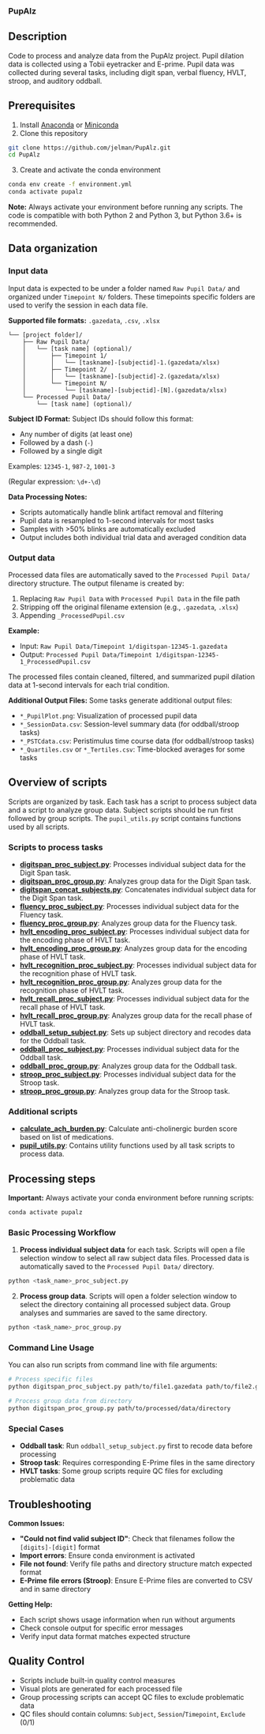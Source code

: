 ### PupAlz

## Description
Code to process and analyze data from the PupAlz project. Pupil dilation 
data is collected using a Tobii eyetracker and E-prime. Pupil data was
collected during several tasks, including digit span, verbal fluency, HVLT, 
stroop, and auditory oddball.

## Prerequisites
1. Install [Anaconda](https://www.anaconda.com/products/individual) or [Miniconda](https://docs.conda.io/en/latest/miniconda.html)
2. Clone this repository
```bash
git clone https://github.com/jelman/PupAlz.git
cd PupAlz
```
3. Create and activate the conda environment
```bash
conda env create -f environment.yml
conda activate pupalz
```

**Note:** Always activate your environment before running any scripts. The code is compatible with both Python 2 and Python 3, but Python 3.6+ is recommended.

## Data organization

### Input data
Input data is expected to be under a folder named `Raw Pupil Data/` and organized under `Timepoint N/` folders. These timepoints specific folders are used to verify the session in each data file. 

**Supported file formats:** `.gazedata`, `.csv`, `.xlsx`

```
└── [project folder]/
    ├── Raw Pupil Data/
    │   └── [task name] (optional)/
    │       ├── Timepoint 1/
    │       │   └── [taskname]-[subjectid]-1.(gazedata/xlsx)
    │       ├── Timepoint 2/
    │       │   └── [taskname]-[subjectid]-2.(gazedata/xlsx)
    │       └── Timepoint N/
    │           └── [taskname]-[subjectid]-[N].(gazedata/xlsx)
    └── Processed Pupil Data/
        └── [task name] (optional)/
```

**Subject ID Format:**
Subject IDs should follow this format:
- Any number of digits (at least one)
- Followed by a dash (`-`)
- Followed by a single digit

Examples: `12345-1`, `987-2`, `1001-3`

(Regular expression: `\d+-\d`)

**Data Processing Notes:**
- Scripts automatically handle blink artifact removal and filtering
- Pupil data is resampled to 1-second intervals for most tasks  
- Samples with >50% blinks are automatically excluded
- Output includes both individual trial data and averaged condition data

### Output data

Processed data files are automatically saved to the `Processed Pupil Data/` directory structure. The output filename is created by:
1. Replacing `Raw Pupil Data` with `Processed Pupil Data` in the file path
2. Stripping off the original filename extension (e.g., `.gazedata`, `.xlsx`)
3. Appending `_ProcessedPupil.csv`

**Example:**
- Input: `Raw Pupil Data/Timepoint 1/digitspan-12345-1.gazedata`
- Output: `Processed Pupil Data/Timepoint 1/digitspan-12345-1_ProcessedPupil.csv`

The processed files contain cleaned, filtered, and summarized pupil dilation data at 1-second intervals for each trial condition.

**Additional Output Files:**
Some tasks generate additional output files:
- `*_PupilPlot.png`: Visualization of processed pupil data
- `*_SessionData.csv`: Session-level summary data (for oddball/stroop tasks)
- `*_PSTCdata.csv`: Peristimulus time course data (for oddball/stroop tasks)
- `*_Quartiles.csv` or `*_Tertiles.csv`: Time-blocked averages for some tasks

## Overview of scripts
Scripts are organized by task. Each task has a script to process subject data
and a script to analyze group data. Subject scripts should be run first followed
by group scripts. The `pupil_utils.py` script contains functions used by all scripts.

### Scripts to process tasks

- **[digitspan_proc_subject.py](digitspan_proc_subject.py)**: Processes individual subject data for the Digit Span task.
- **[digitspan_proc_group.py](digitspan_proc_group.py)**: Analyzes group data for the Digit Span task.
- **[digitspan_concat_subjects.py](digitspan_concat_subjects.py)**: Concatenates individual subject data for the Digit Span task.
- **[fluency_proc_subject.py](fluency_proc_subject.py)**: Processes individual subject data for the Fluency task.
- **[fluency_proc_group.py](fluency_proc_group.py)**: Analyzes group data for the Fluency task.
- **[hvlt_encoding_proc_subject.py](hvlt_encoding_proc_subject.py)**: Processes individual subject data for the encoding phase of HVLT task.
- **[hvlt_encoding_proc_group.py](hvlt_encoding_proc_group.py)**: Analyzes group data for the encoding phase of HVLT task.
- **[hvlt_recognition_proc_subject.py](hvlt_recognition_proc_subject.py)**: Processes individual subject data for the recognition phase of HVLT task.
- **[hvlt_recognition_proc_group.py](hvlt_recognition_proc_group.py)**: Analyzes group data for the recognition phase of HVLT task.
- **[hvlt_recall_proc_subject.py](hvlt_recall_proc_subject.py)**: Processes individual subject data for the recall phase of HVLT task.
- **[hvlt_recall_proc_group.py](hvlt_recall_proc_group.py)**: Analyzes group data for the recall phase of HVLT task.
- **[oddball_setup_subject.py](oddball_setup_subject.py)**: Sets up subject directory and recodes data for the Oddball task.
- **[oddball_proc_subject.py](oddball_proc_subject.py)**: Processes individual subject data for the Oddball task.
- **[oddball_proc_group.py](oddball_proc_group.py)**: Analyzes group data for the Oddball task.
- **[stroop_proc_subject.py](stroop_proc_subject.py)**: Processes individual subject data for the Stroop task.
- **[stroop_proc_group.py](stroop_proc_group.py)**: Analyzes group data for the Stroop task.

### Additional scripts
- **[calculate_ach_burden.py](calculate_ach_burden.py)**: Calculate anti-cholinergic burden score based on list of medications.
- **[pupil_utils.py](pupil_utils.py)**: Contains utility functions used by all task scripts to process data.

## Processing steps

**Important:** Always activate your conda environment before running scripts:
```bash
conda activate pupalz
```

### Basic Processing Workflow
1. **Process individual subject data** for each task. Scripts will open a file selection window to select all raw subject data files. Processed data is automatically saved to the `Processed Pupil Data/` directory.
```bash
python <task_name>_proc_subject.py
```

2. **Process group data**. Scripts will open a folder selection window to select the directory containing all processed subject data. Group analyses and summaries are saved to the same directory.
```bash
python <task_name>_proc_group.py
```

### Command Line Usage
You can also run scripts from command line with file arguments:
```bash
# Process specific files
python digitspan_proc_subject.py path/to/file1.gazedata path/to/file2.gazedata

# Process group data from directory
python digitspan_proc_group.py path/to/processed/data/directory
```

### Special Cases
- **Oddball task**: Run `oddball_setup_subject.py` first to recode data before processing
- **Stroop task**: Requires corresponding E-Prime files in the same directory
- **HVLT tasks**: Some group scripts require QC files for excluding problematic data

## Troubleshooting

**Common Issues:**
- **"Could not find valid subject ID"**: Check that filenames follow the `[digits]-[digit]` format
- **Import errors**: Ensure conda environment is activated
- **File not found**: Verify file paths and directory structure match expected format
- **E-Prime file errors (Stroop)**: Ensure E-Prime files are converted to CSV and in same directory

**Getting Help:**
- Each script shows usage information when run without arguments
- Check console output for specific error messages
- Verify input data format matches expected structure

## Quality Control
- Scripts include built-in quality control measures
- Visual plots are generated for each processed file
- Group processing scripts can accept QC files to exclude problematic data
- QC files should contain columns: `Subject`, `Session`/`Timepoint`, `Exclude` (0/1)

